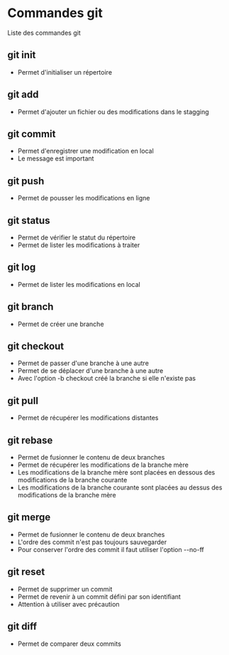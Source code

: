 # Commandes git

Liste des commandes git

## git init
- Permet d'initialiser un répertoire

## git add
- Permet d'ajouter un fichier ou des modifications dans le stagging

## git commit
- Permet d'enregistrer une modification en local
- Le message est important

## git push
- Permet de pousser les modifications en ligne

## git status 
- Permet de vérifier le statut du répertoire
- Permet de lister les modifications à traiter

## git log
- Permet de lister les modifications en local

## git branch
- Permet de créer une branche

## git checkout
- Permet de passer d'une branche à une autre
- Permet de se déplacer d'une branche à une autre
- Avec l'option -b checkout créé la branche si elle n'existe pas

## git pull 
- Permet de récupérer les modifications distantes

## git rebase 
- Permet de fusionner le contenu de deux branches
- Permet de récupérer les modifications de la branche mère
- Les modifications de la branche mère sont placées en dessous des modifications de la branche courante
- Les modifications de la branche courante sont placées au dessus des modifications de la branche mère 

## git merge 
- Permet de fusionner le contenu de deux branches
- L'ordre des commit n'est pas toujours sauvegarder
- Pour conserver l'ordre des commit il faut utiliser l'option --no-ff


## git reset  
- Permet de supprimer un commit
- Permet de revenir à un commit défini par son identifiant
- Attention à utiliser avec précaution

## git diff  
- Permet de comparer deux commits

